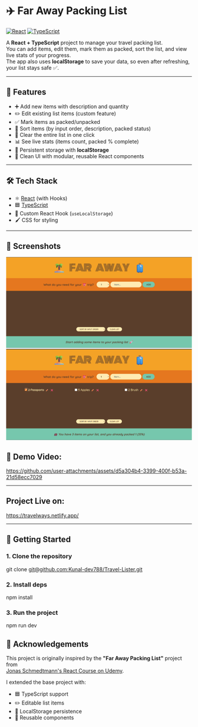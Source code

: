 # ✈️ Far Away Packing List

[![React](https://img.shields.io/badge/React-18-blue?logo=react)](https://react.dev/)
[![TypeScript](https://img.shields.io/badge/TypeScript-5-blue?logo=typescript)](https://www.typescriptlang.org/)

A **React + TypeScript** project to manage your travel packing list.  
You can add items, edit them, mark them as packed, sort the list, and view live stats of your progress.  
The app also uses **localStorage** to save your data, so even after refreshing, your list stays safe ✅.

---

## 🌟 Features
- ➕ Add new items with description and quantity  
- ✏️ Edit existing list items (custom feature)  
- ✅ Mark items as packed/unpacked  
- 🔄 Sort items (by input order, description, packed status)  
- 🧹 Clear the entire list in one click  
- 📊 See live stats (items count, packed % complete)  
- 💾 Persistent storage with **localStorage**  
- 🎨 Clean UI with modular, reusable React components  

---

## 🛠️ Tech Stack
- ⚛️ [React](https://react.dev/) (with Hooks)  
- 🟦 [TypeScript](https://www.typescriptlang.org/)  
- 🎯 Custom React Hook (`useLocalStorage`)  
- 🖌️ CSS for styling  

---

## 📸 Screenshots
![App Screenshot](/public/screenshots/demo1.png)  
![App Screenshot](/public/screenshots/demo2.png)  

## 🎥 Demo Video: 
https://github.com/user-attachments/assets/d5a304b4-3399-400f-b53a-21d58ecc7029

---

## Project Live on:
https://travelways.netlify.app/

---

## 🚀 Getting Started

### 1. Clone the repository
git clone [git@github.com:Kunal-dev788/Travel-Lister.git](https://github.com/Kunal-dev788/Travel-Lister)

### 2. Install deps
npm install

### 3. Run the project
npm run dev  


## 🙏 Acknowledgements
This project is originally inspired by the **"Far Away Packing List"** project from  
[Jonas Schmedtmann's React Course on Udemy](https://www.udemy.com/course/the-ultimate-react-course/).  

I extended the base project with:
- 🟦 TypeScript support  
- ✏️ Editable list items  
- 💾 LocalStorage persistence  
- 🧩 Reusable components  

